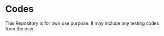 Codes
=====

This Repository is for own use purpose. It may include any testing codes from the user.